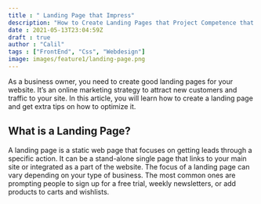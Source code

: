 ```yaml
---
title : " Landing Page that Impress"
description: "How to Create Landing Pages that Project Competence that Leaves an Impression with your visitors "
date : 2021-05-13T23:04:59Z
draft : true
author : "Calil"
tags : ["FrontEnd", "Css", "Webdesign"]
image: images/feature1/landing-page.png
---
```



As a business owner, you need to create good landing pages for your website. It’s an online marketing strategy to attract new customers and traffic to your site. In this article, you will learn how to create a landing page and get extra tips on how to optimize it.


## What is a Landing Page?

A landing page is a static web page that focuses on getting leads through a specific action. It can be a stand-alone single page that links to your main site or integrated as a part of the website.
The focus of a landing page can vary depending on your type of business. The most common ones are prompting people to sign up for a free trial, weekly newsletters, or add products to carts and wishlists.

